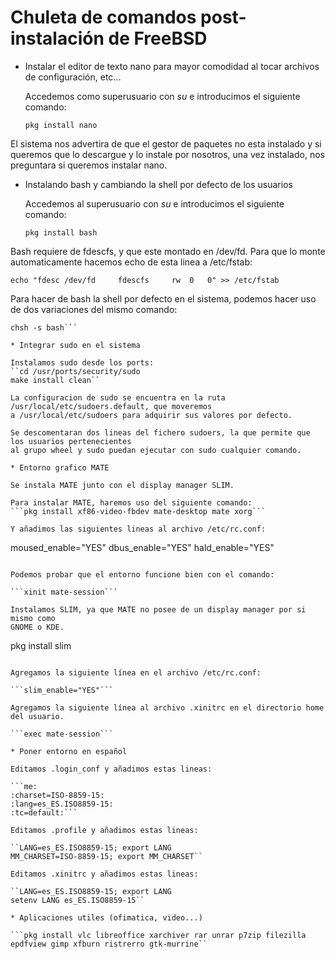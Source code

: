 # Chuleta de comandos post-instalación de FreeBSD

* Instalar el editor de texto nano para mayor comodidad al tocar archivos de configuración, etc...

	Accedemos como superusuario con *su* e introducimos el siguiente comando:
	
	```pkg install nano```

El sistema nos advertira de que el gestor de paquetes no esta instalado y si queremos que lo
descargue y lo instale por nosotros, una vez instalado, nos preguntara si queremos instalar nano.

*  Instalando bash y cambiando la shell por defecto de los usuarios

	Accedemos al superusuario con *su* e introducimos el siguiente comando:
	
	```pkg install bash```

Bash requiere de fdescfs, y que este montado en /dev/fd. Para que lo monte automaticamente
hacemos echo de esta linea a /etc/fstab:

```echo "fdesc /dev/fd     fdescfs     rw  0   0" >> /etc/fstab```

Para hacer de bash la shell por defecto en el sistema, podemos hacer uso de dos variaciones
del mismo comando:

```chsh -s /usr/local/bin/bash usuario 
chsh -s bash```

* Integrar sudo en el sistema

Instalamos sudo desde los ports:
``cd /usr/ports/security/sudo 
make install clean``

La configuracion de sudo se encuentra en la ruta /usr/local/etc/sudoers.default, que moveremos
a /usr/local/etc/sudoers para adquirir sus valores por defecto.

Se descomentaran dos lineas del fichero sudoers, la que permite que los usuarios pertenecientes
al grupo wheel y sudo puedan ejecutar con sudo cualquier comando.

* Entorno grafico MATE

Se instala MATE junto con el display manager SLIM.

Para instalar MATE, haremos uso del siguiente comando:
```pkg install xf86-video-fbdev mate-desktop mate xorg```

Y añadimos las siguientes lineas al archivo /etc/rc.conf:

```
moused_enable="YES"
dbus_enable="YES"
hald_enable="YES"
```

Podemos probar que el entorno funcione bien con el comando:

```xinit mate-session```

Instalamos SLIM, ya que MATE no posee de un display manager por si mismo como
GNOME o KDE.

```
pkg install slim
```

Agregamos la siguiente línea en el archivo /etc/rc.conf:

```slim_enable="YES"```

Agregamos la siguiente línea al archivo .xinitrc en el directorio home del usuario.

```exec mate-session```

* Poner entorno en español

Editamos .login_conf y añadimos estas lineas:

```me:
:charset=ISO-8859-15:
:lang=es_ES.ISO8859-15:
:tc=default:```

Editamos .profile y añadimos estas lineas:

``LANG=es_ES.ISO8859-15; export LANG
MM_CHARSET=ISO-8859-15; export MM_CHARSET``

Editamos .xinitrc y añadimos estas lineas:

``LANG=es_ES.ISO8859-15; export LANG
setenv LANG es_ES.ISO8859-15``

* Aplicaciones utiles (ofimatica, video...)

```pkg install vlc libreoffice xarchiver rar unrar p7zip filezilla epdfview gimp xfburn ristrerro gtk-murrine``

